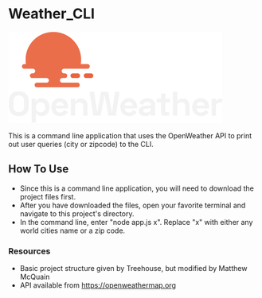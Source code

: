 # Weather_CLI

![OpenWeather Logo](./img/openweather.png)

This is a command line application that uses the OpenWeather API to print out user queries (city or zipcode) to the CLI. 

## How To Use

* Since this is a command line application, you will need to download the project files first. 
* After you have downloaded the files, open your favorite terminal and navigate to this project's directory.
* In the command line, enter "node app.js   x". Replace "x" with either any world cities name or a zip code.

### Resources 

* Basic project structure given by Treehouse, but modified by Matthew McQuain
* API available from https://openweathermap.org
